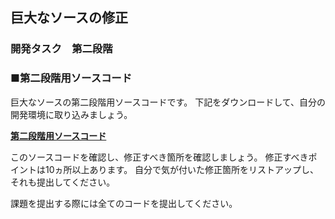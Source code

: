 ## 巨大なソースの修正
### 開発タスク　第二段階

### ■第二段階用ソースコード

巨大なソースの第二段階用ソースコードです。
下記をダウンロードして、自分の開発環境に取り込みましょう。

**[第二段階用ソースコード](https://drive.google.com/open?id=0B_m4XCDFjlrrU2ZsLVIxYmN1TWc)**

このソースコードを確認し、修正すべき箇所を確認しましょう。
修正すべきポイントは10ヵ所以上あります。
自分で気が付いた修正箇所をリストアップし、それも提出してください。

課題を提出する際には全てのコードを提出してください。
